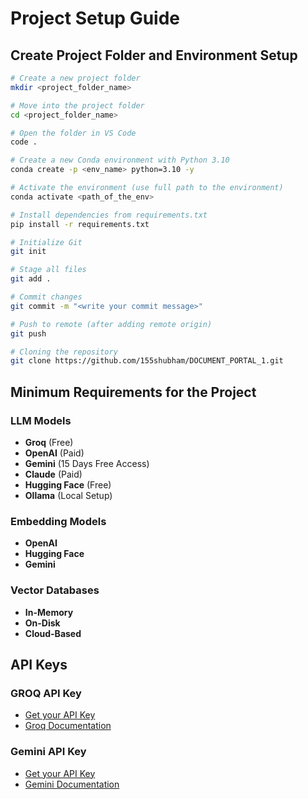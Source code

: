 # Project Setup Guide

## Create Project Folder and Environment Setup

```bash
# Create a new project folder
mkdir <project_folder_name>

# Move into the project folder
cd <project_folder_name>

# Open the folder in VS Code
code .

# Create a new Conda environment with Python 3.10
conda create -p <env_name> python=3.10 -y

# Activate the environment (use full path to the environment)
conda activate <path_of_the_env>

# Install dependencies from requirements.txt
pip install -r requirements.txt

# Initialize Git
git init

# Stage all files
git add .

# Commit changes
git commit -m "<write your commit message>"

# Push to remote (after adding remote origin)
git push

# Cloning the repository
git clone https://github.com/155shubham/DOCUMENT_PORTAL_1.git
```

## Minimum Requirements for the Project

### LLM Models

- **Groq** (Free)
- **OpenAI** (Paid)
- **Gemini** (15 Days Free Access)
- **Claude** (Paid)
- **Hugging Face** (Free)
- **Ollama** (Local Setup)

### Embedding Models

- **OpenAI**
- **Hugging Face**
- **Gemini**

### Vector Databases

- **In-Memory**
- **On-Disk**
- **Cloud-Based**

## API Keys

### GROQ API Key

- [Get your API Key](https://console.groq.com/keys)
- [Groq Documentation](https://console.groq.com/docs/overview)

### Gemini API Key

- [Get your API Key](https://aistudio.google.com/apikey)
- [Gemini Documentation](https://ai.google.dev/gemini-api/docs/models)
